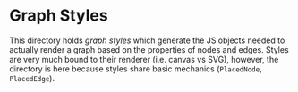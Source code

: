 # Graph Styles

This directory holds _graph styles_ which generate the JS objects needed to actually
render a graph based on the properties of nodes and edges. Styles are very
much bound to their renderer (i.e. canvas vs SVG), however, the directory is here
because styles share basic mechanics (`PlacedNode`, `PlacedEdge`).
